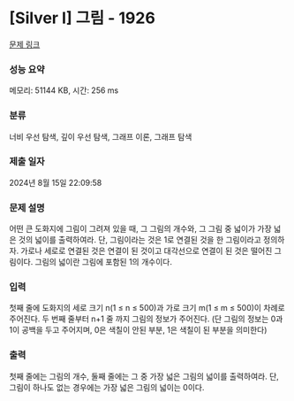 # [Silver I] 그림 - 1926 

[문제 링크](https://www.acmicpc.net/problem/1926) 

### 성능 요약

메모리: 51144 KB, 시간: 256 ms

### 분류

너비 우선 탐색, 깊이 우선 탐색, 그래프 이론, 그래프 탐색

### 제출 일자

2024년 8월 15일 22:09:58

### 문제 설명

<p>어떤 큰 도화지에 그림이 그려져 있을 때, 그 그림의 개수와, 그 그림 중 넓이가 가장 넓은 것의 넓이를 출력하여라. 단, 그림이라는 것은 1로 연결된 것을 한 그림이라고 정의하자. 가로나 세로로 연결된 것은 연결이 된 것이고 대각선으로 연결이 된 것은 떨어진 그림이다. 그림의 넓이란 그림에 포함된 1의 개수이다.</p>

### 입력 

 <p>첫째 줄에 도화지의 세로 크기 n(1 ≤ n ≤ 500)과 가로 크기 m(1 ≤ m ≤ 500)이 차례로 주어진다. 두 번째 줄부터 n+1 줄 까지 그림의 정보가 주어진다. (단 그림의 정보는 0과 1이 공백을 두고 주어지며, 0은 색칠이 안된 부분, 1은 색칠이 된 부분을 의미한다)</p>

### 출력 

 <p>첫째 줄에는 그림의 개수, 둘째 줄에는 그 중 가장 넓은 그림의 넓이를 출력하여라. 단, 그림이 하나도 없는 경우에는 가장 넓은 그림의 넓이는 0이다.</p>

